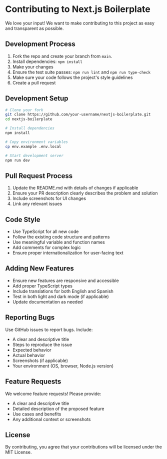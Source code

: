 # Contributing to Next.js Boilerplate

We love your input! We want to make contributing to this project as easy and transparent as possible.

## Development Process

1. Fork the repo and create your branch from `main`.
2. Install dependencies: `npm install`
3. Make your changes
4. Ensure the test suite passes: `npm run lint` and `npm run type-check`
5. Make sure your code follows the project's style guidelines
6. Create a pull request

## Development Setup

```bash
# Clone your fork
git clone https://github.com/your-username/nextjs-boilerplate.git
cd nextjs-boilerplate

# Install dependencies
npm install

# Copy environment variables
cp env.example .env.local

# Start development server
npm run dev
```

## Pull Request Process

1. Update the README.md with details of changes if applicable
2. Ensure your PR description clearly describes the problem and solution
3. Include screenshots for UI changes
4. Link any relevant issues

## Code Style

- Use TypeScript for all new code
- Follow the existing code structure and patterns
- Use meaningful variable and function names
- Add comments for complex logic
- Ensure proper internationalization for user-facing text

## Adding New Features

- Ensure new features are responsive and accessible
- Add proper TypeScript types
- Include translations for both English and Spanish
- Test in both light and dark mode (if applicable)
- Update documentation as needed

## Reporting Bugs

Use GitHub issues to report bugs. Include:

- A clear and descriptive title
- Steps to reproduce the issue
- Expected behavior
- Actual behavior
- Screenshots (if applicable)
- Your environment (OS, browser, Node.js version)

## Feature Requests

We welcome feature requests! Please provide:

- A clear and descriptive title
- Detailed description of the proposed feature
- Use cases and benefits
- Any additional context or screenshots

## License

By contributing, you agree that your contributions will be licensed under the MIT License.
